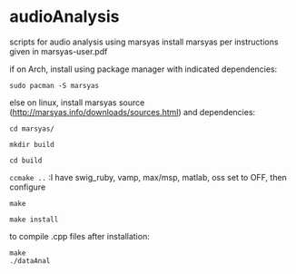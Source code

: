 # audioAnalysis
scripts for audio analysis using marsyas
install marsyas per instructions given in marsyas-user.pdf

if on Arch, install using package manager with indicated dependencies:

`sudo pacman -S marsyas`

else on linux, install marsyas source (http://marsyas.info/downloads/sources.html) and dependencies:

`cd marsyas/`

`mkdir build`

`cd build`

`ccmake ..`   :I have swig_ruby, vamp, max/msp, matlab, oss set to OFF, then configure

`make`

`make install`

to compile .cpp files after installation:

`make`     
`./dataAnal`
